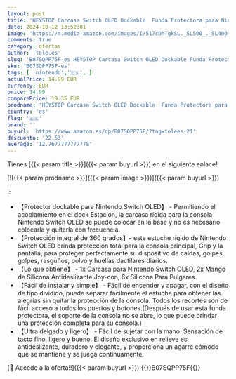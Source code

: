 ```yaml
---
layout: post
title: 'HEYSTOP Carcasa Switch OLED Dockable  Funda Protectora para Nintendo Switch OLED Modelo con Funda Protectora para Switch OLED Joy con y 6 Agarres para el Pulgar  Protección Completa  Anticaída'
date: 2024-10-12 13:52:01
image: 'https://m.media-amazon.com/images/I/517cDhTgkSL._SL500_._SL400_.jpg'
comments: true
category: ofertas
author: 'tole.es'
slug: 'B07SQPP75F-es HEYSTOP Carcasa Switch OLED Dockable Funda Protectora para...'
sku: 'B07SQPP75F-es'
tags: [ 'nintendo','🇪🇸', ]
actualPrice: 14.99 EUR
currency: EUR
price: 14.99
comparePrice: 19.35 EUR
prodname: 'HEYSTOP Carcasa Switch OLED Dockable  Funda Protectora para Nintendo Switch OLED Modelo con Funda Protectora para Switch OLED Joy con y 6 Agarres para el Pulgar  Protección Completa  Anticaída'
country: 'es'
flag: '🇪🇸'
brand: ''
buyurl: 'https://www.amazon.es/dp/B07SQPP75F/?tag=tolees-21'
descuento: '22.53'
average: '12.7677777777778'
---
```


Tienes [{{< param title >}}]({{< param buyurl >}}) en el siguiente enlace!

[![{{< param prodname >}}]({{< param image >}})]({{< param buyurl >}})

ℹ️:

- 【Protector dockable para Nintendo Switch OLED】 - Permitiendo el acoplamiento en el dock Estación, la carcasa rígida para la consola Nintendo Switch OLED se puede colocar en la base y no es necesario colocarla y quitarla con frecuencia.
- 【Protección integral de 360 grados】- este estuche rígido de Nintendo Switch OLED brinda protección total para la consola principal, Grip y la pantalla, para proteger perfectamente su dispositivo de caídas, golpes, golpes, rasguños, polvo y huellas dactilares diarios.
- 【Lo que obtiene】 - 1x Carcasa para Nintendo Switch OLED, 2x Mango de Silicona Antideslizante Joy-con, 6x Silicona Para Pulgares.
- 【Fácil de instalar y simple】 - Fácil de encender y apagar, con el diseño de tipo dividido, puede separar fácilmente el estuche para obtener las alegrías sin quitar la protección de la consola. Todos los recortes son de fácil acceso a todos los puertos y botones.(Después de usar esta funda protectora, el soporte de la consola no se abre, lo que puede brindar una protección completa para su consola.)
- 【Ultra delgado y ligero】 - Fácil de sujetar con la mano. Sensación de tacto fino, ligero y bueno. El diseño exclusivo en relieve es antideslizante, duradero y elegante, y proporciona un agarre cómodo que se mantiene y se juega continuamente.

[🛒 Accede a la oferta!!]({{< param buyurl >}})
{{<world>}}B07SQPP75F{{</world>}}
